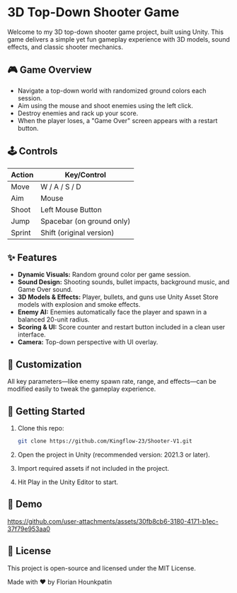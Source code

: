 # 3D Top-Down Shooter Game

Welcome to my 3D top-down shooter game project, built using Unity. This game delivers a simple yet fun gameplay experience with 3D models, sound effects, and classic shooter mechanics.

## 🎮 Game Overview

- Navigate a top-down world with randomized ground colors each session.
- Aim using the mouse and shoot enemies using the left click.
- Destroy enemies and rack up your score.
- When the player loses, a "Game Over" screen appears with a restart button.

## 🕹️ Controls

| Action       | Key/Control        |
|--------------|--------------------|
| Move         | W / A / S / D      |
| Aim          | Mouse              |
| Shoot        | Left Mouse Button  |
| Jump         | Spacebar (on ground only) |
| Sprint       | Shift (original version) |

## ✨ Features

- **Dynamic Visuals:** Random ground color per game session.
- **Sound Design:** Shooting sounds, bullet impacts, background music, and Game Over sound.
- **3D Models & Effects:** Player, bullets, and guns use Unity Asset Store models with explosion and smoke effects.
- **Enemy AI:** Enemies automatically face the player and spawn in a balanced 20-unit radius.
- **Scoring & UI:** Score counter and restart button included in a clean user interface.
- **Camera:** Top-down perspective with UI overlay.

## 🧰 Customization

All key parameters—like enemy spawn rate, range, and effects—can be modified easily to tweak the gameplay experience.

## 🚀 Getting Started

1. Clone this repo:
   ```bash
   git clone https://github.com/Kingflow-23/Shooter-V1.git

2. Open the project in Unity (recommended version: 2021.3 or later).

3. Import required assets if not included in the project.

4. Hit Play in the Unity Editor to start.

## 🎥 Demo

https://github.com/user-attachments/assets/30fb8cb6-3180-4171-b1ec-37f79e953aa0

## 📄 License
This project is open-source and licensed under the MIT License.

Made with ❤️ by Florian Hounkpatin
